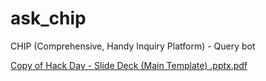 # ask_chip
CHIP (Comprehensive, Handy Inquiry Platform) - Query bot

[Copy of Hack Day - Slide Deck (Main Template) .pptx.pdf](https://github.com/mehak06kataria/ask_chip/files/9027547/Copy.of.Hack.Day.-.Slide.Deck.Main.Template.pptx.pdf)
